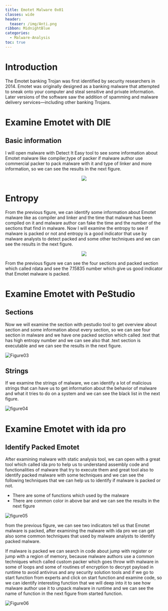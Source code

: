 ```yaml
---
title: Emotet Malware 0x01
classes: wide
header:
  teaser: /img/Anti.png
ribbon: MidnightBlue
categories:
  - Malware-Analysis
toc: true
---
```


# Introduction
The Emotet banking Trojan was first identified by security researchers in 2014. Emotet was originally designed as a banking malware that attempted to sneak onto your computer and steal sensitive and private information. Later versions of the software saw the addition of spamming and malware delivery services—including other banking Trojans.

# Examine Emotet with DIE
## Basic information
I will open malware with Detect It Easy tool to see some information about Emotet malware like compiler,type of packer if malware author use commercial packer to pack malware with it and type of linker and more information, so we can see the results in the next figure.

<p align="center">
<img src="https://user-images.githubusercontent.com/74544712/127772190-8b6f3a3d-963a-4f58-a486-ce2ac796b4f7.PNG">
</p>

# Entropy 
From the previous figure, we can identify some information about Emotet malware like as compiler and linker and the time that malware has been compiled on it and malware author can fake the time and the number of the sections that find in malware. Now I will examine the entropy to see if malware is packed or not and entropy is a good indicator that use by malware analysts to detect packed and some other techniques and we can see the results in the next figure.

<p align="center">
<img src="https://user-images.githubusercontent.com/74544712/127772891-12dd2423-1e7f-4874-8758-b8c8c60d5de2.PNG">
</p>

From the previous figure we can see the four sections and packed section which called rdata and see the 7.15835 number which give us good indicator that Emotet malware is packed.
# Examine Emotet with PeStudio 
## Sections 
Now we will examine the section with pestudio tool to get overview about section and some information about every section, so we can see four section in malware and we have one packed section which called .text that has high entropy number and we can see also that .text section is executable and we can see the results in the next figure.

![Figure03](https://user-images.githubusercontent.com/74544712/127919772-43e781b9-437a-4c6d-a638-e9853542c269.png)

## Strings 
If we examine the strings of malware, we can identify  a lot of malicious strings that can have us to get information about the behavior of malware and what it tries to do on a system and we can see the black list in the next figure.

![figure04](https://user-images.githubusercontent.com/74544712/127920380-04a483ae-dc9e-4b53-b1d7-00fbecc0436c.PNG)

# Examine Emotet with ida pro
## Identify Packed Emotet 
After examining malware with static analysis tool, we can open with a great tool which called ida pro to help us to understand assembly code and functionalities of malware that try to execute them and great tool also to identify packed malware with some techniques and we can see the following techniques that we can help us to identify if malware is packed or not.
* There are some of functions which used by the malware 
* There are common color in above bar
and we can see the results in the next figure

![figure05](https://user-images.githubusercontent.com/74544712/127921657-bb2811b8-10f0-4f3a-9d49-f33bc093bc48.PNG)

from the previous figure, we can see two indicators tell us that Emotet malware is packed, after examining the malware with ida pro we can get also some common techniques that used by malware analysts to identify packed malware.

If malware is packed we can search in code about jump with register or jump with a region of memory, because malware authors use a common techniques which called custom packer which goes throw with malware in some of loops and some of routines of encryption to decrypt payload in runtime to avoid antivirus and any security solution tools and if we go to start function from experts and click on start function and examine code, so we can identify interesting function that we will deep into it to see how malware author use it to unpack malware in runtime and we can see the name of function in the next figure from started function.

![Figure06](https://user-images.githubusercontent.com/74544712/127922414-4418ecca-4f38-4c78-81c7-a52c823bc8c0.PNG)









